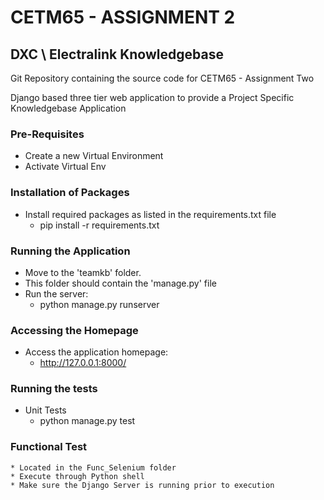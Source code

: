 # CETM65 - ASSIGNMENT 2

## DXC \ Electralink Knowledgebase

Git Repository containing the source code for CETM65 - Assignment Two 

Django based three tier web application to provide a Project Specific Knowledgebase Application

### Pre-Requisites

* Create a new Virtual Environment 
* Activate Virtual Env

### Installation of Packages

* Install required packages as listed in the requirements.txt file
    * pip install -r requirements.txt

### Running the Application

* Move to the 'teamkb' folder.
* This folder should contain the 'manage.py' file
* Run the server:
    * python manage.py runserver

###  Accessing the Homepage

* Access the application homepage:
    * http://127.0.0.1:8000/

###  Running the tests

* Unit Tests
    * python manage.py test

###  Functional Test
    * Located in the Func_Selenium folder
    * Execute through Python shell
    * Make sure the Django Server is running prior to execution

